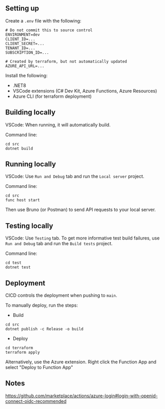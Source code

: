 ## Setting up

Create a `.env` file with the following:
```
# Do not commit this to source control
ENVIRONMENT=dev
CLIENT_ID=...
CLIENT_SECRET=...
TENANT_ID=...
SUBSCRIPTION_ID=...

# Created by terraform, but not automatically updated
AZURE_API_URL=...
```

Install the following:
- .NET8
- VSCode extensions (C# Dev Kit, Azure Functions, Azure Resources)
- Azure CLI (for terraform deployment)

## Building locally

VSCode:
When running, it will automatically build.

Command line:
```
cd src
dotnet build
```

## Running locally

VSCode:
Use `Run and Debug` tab and run the `Local server` project.

Command line:
```
cd src
func host start
```

Then use Bruno (or Postman) to send API requests to your local server.

## Testing locally

VSCode:
Use `Testing` tab. To get more informative test build failures, use `Run and Debug` tab and run the `Build tests` project.

Command line:
```
cd test
dotnet test
```

## Deployment

CICD controls the deployment when pushing to `main`.

To manually deploy, run the steps:
- Build
```
cd src
dotnet publish -c Release -o build
```

- Deploy
```
cd terraform
terraform apply
```

Alternatively, use the Azure extension. Right click the Function App and select "Deploy to Function App"


## Notes

https://github.com/marketplace/actions/azure-login#login-with-openid-connect-oidc-recommended
